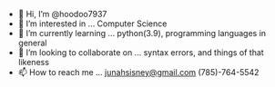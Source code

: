 - 👋 Hi, I’m @hoodoo7937
- 👀 I’m interested in ... Computer Science 
- 🌱 I’m currently learning ... python(3.9), programming languages in general
- 💞️ I’m looking to collaborate on ... syntax errors, and things of that likeness
- 📫 How to reach me ... junahsisney@gmail.com (785)-764-5542

<!---
hoodoo7937/hoodoo7937 is a ✨ special ✨ repository because its `README.md` (this file) appears on your GitHub profile.
You can click the Preview link to take a look at your changes.
--->
